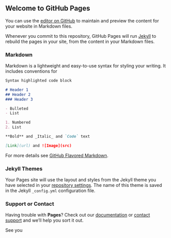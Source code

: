 ## Welcome to GitHub Pages

You can use the [editor on GitHub](https://github.com/kpods17/coursera-test/edit/main/README.md) to maintain and preview the content for your website in Markdown files.

Whenever you commit to this repository, GitHub Pages will run [Jekyll](https://jekyllrb.com/) to rebuild the pages in your site, from the content in your Markdown files.


### Markdown

Markdown is a lightweight and easy-to-use syntax for styling your writing. It includes conventions for

```markdown
Syntax highlighted code block

# Header 1
## Header 2
### Header 3

- Bulleted
- List

1. Numbered
2. List

**Bold** and _Italic_ and `Code` text

[Link](url) and ![Image](src)
```

For more details see [GitHub Flavored Markdown](https://guides.github.com/features/mastering-markdown/).

### Jekyll Themes

Your Pages site will use the layout and styles from the Jekyll theme you have selected in your [repository settings](https://github.com/kpods17/coursera-test/settings). The name of this theme is saved in the Jekyll `_config.yml` configuration file.

### Support or Contact

Having trouble with **Pages**? Check out our [documentation](https://docs.github.com/categories/github-pages-basics/) or [contact support](https://support.github.com/contact) and we’ll help you sort it out.

See you
